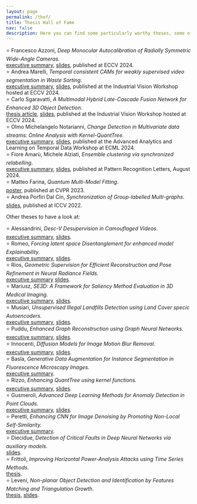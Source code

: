 ```yaml
---
layout: page
permalink: /thof/
title: Thesis Hall of Fame 
nav: false
description: Here you can find some particularly worthy theses, some of which have been then evolved into papers published at Workshops, Conferences and Journals.
---
```


:star:  Francesco Azzoni, *Deep Monocular Autocalibration of Radially Symmetric Wide-Angle Cameras.*<br>
 [executive summary](https://polimi365-my.sharepoint.com/:b:/g/personal/10755186_polimi_it/Eefl1otmF2hJmrCQi7bBXDYBvgois0Y0wmmtcdL2enBxlg?e=kptqx5), 
 [slides](https://polimi365-my.sharepoint.com/:b:/g/personal/10755186_polimi_it/EUBoO1IcMjBJi-W-vgta8zYBbwXuQoeSjRvJDVIformYqg?e=X7RZz2), published at ECCV 2024.<br>
:star: Andrea Marelli, *Temporal consistent CAMs for weakly supervised video segmentation in Waste Sorting.*<br>
 [executive summary](https://polimi365-my.sharepoint.com/:b:/g/personal/10755186_polimi_it/EZZsLJt2JmNAiFFxPO7RaIoB3v3P413yryBvXNiXqVjtSA?e=bw0eI9), 
 [slides](https://polimi365-my.sharepoint.com/:b:/g/personal/10755186_polimi_it/EZZsLJt2JmNAiFFxPO7RaIoB3v3P413yryBvXNiXqVjtSA?e=bw0eI9),  published at the Industrial Vision Workshop hosted at ECCV 2024.<br>
:star: Carlo Sgaravatti, *A Multimodal Hybrid Late-Cascade Fusion Network for Enhanced 3D Object Detection.*<br>
 [thesis article](), 
 [slides](),  published  at the Industrial Vision Workshop hosted at ECCV 2024.<br>
:star: Olmo Michelangelo Notarianni, *Change Detection in Multivariate data streams: Online Analysis with Kernel-QuantTree.*<br>
 [executive summary](), 
 [slides](),  published at the Advanced Analytics and Learning on Temporal Data Workshop at ECML 2024.<br>
:star: Fiore Amarù, Michele Alziati, *Ensemble clustering via synchronized relabelling*.<br>
 [executive summary](https://polimi365-my.sharepoint.com/:b:/g/personal/10755186_polimi_it/EbjTlovJzcVAnL51RR5ugM4BXkwB0TGabCFBffCD9mCDkg?e=tGp9k5), 
 [slides](https://polimi365-my.sharepoint.com/:b:/g/personal/10755186_polimi_it/EVgNJpq-BIhEtEB8Hau8Ap0BuHpasroBZ3jXjq_0bg4rVQ?e=YBffB3),  published at Pattern Recognition Letters, August 2024.<br>
:star: Matteo Farina, *Quantum Multi-Model Fitting*.<br>
 [poster](https://polimi365-my.sharepoint.com/:b:/g/personal/10755186_polimi_it/ERzWbWCEI95Ks75YwHMLJuMB6SfQCU-xwwB3C_UdDr5ZCQ?e=r6btKf),  published at CVPR 2023.<br>
:star: Andrea Porfiri Dal Cin, *Synchronization of Group-labelled Multi-graphs*.<br>
 [slides](https://polimi365-my.sharepoint.com/:b:/g/personal/10755186_polimi_it/ETbpaPurA_5Ogf261RRkyMIBG9ZUAH8aDW75RJtXvq3Syg?e=jSlIXQ),  published  at ICCV 2022.<br>


Other theses to have a look at:


:star: Alessandrini, *Desc-V Desupervision in Camouflaged Videos.*<br>  [executive summary](https://polimi365-my.sharepoint.com/:b:/g/personal/10755186_polimi_it/ERuOF-smzqFMqlBdLtr3QxEBMpy0spJoEYNO3nwqiRSfHw?e=naIglZ), 
 [slides](https://polimi365-my.sharepoint.com/:p:/g/personal/10569363_polimi_it/EWHhF7SrpQ1OkBX8l2X7T_gBB3R0QV16XUoa4hlW9JbqhQ?e=9LLVIk&wdLOR=c0D478E6B-4CD9-794E-A013-7EEDF485C6BF).<br>
:star: Romeo, *Forcing latent space Disentanglement for enhanced model Explainability.*<br>
  [executive summary](https://www.dropbox.com/scl/fi/a11svgvqudkv9aeh6ggvi/Thesis.pdf?rlkey=wjknv1flrybvm3nkxbo5em1ub&dl=0), 
 [slides](https://www.dropbox.com/scl/fi/leotn6igx7hj4e83c4oal/slides-Federico-Romeo_final.pptx?rlkey=ihwklfqdreundl8t7f4ey7fl6&dl=0).<br>
:star: Rios, *Geometric Supervision for Efficient Reconstruction and Pose Refinement in Neural Radiance Fields.*<br>
[executive summary](https://www.dropbox.com/scl/fi/kawfljy558gcdl8ajhesi/nerf_executive_summary_19_09.pdf?rlkey=wokvaxpl3mgktqfiyuxw6f7r9&dl=0) [slides](https://docs.google.com/presentation/d/1EU0m8kOHENm43KEBNaT2xOHHyKKD5-Y-hxYRiOu6bTg/edit#slide=id.p).<br>
:star: Mariusz, *SE3D: A Framework for Saliency Method Evaluation in 3D Medical Imaging.*<br>
[executive summary](https://www.dropbox.com/scl/fi/91tjqnr3frn3jovr0anf9/2023_07_Wisniewski_Executive_Summary_02.pdf?rlkey=zkqg21mv9wjmxlkf30izbttgo&dl=0), [slides](https://www.dropbox.com/scl/fi/t4xzn5smrztyks8sf9nin/2023_07_Wisniewski_Thesis_Presentation.pptx?rlkey=735sbzuge592yrrda6w1qeu7q&dl=0).<br>
:star: Musiari, *Unsupervised Illegal Landfills Detection using Land Cover specic Autoencoders.*<br> [executive summary](https://www.dropbox.com/scl/fi/y3r284dpy4fmof3efkp5v/2023_10_Musiari_executive.pdf?rlkey=lu2ewdej92yk1dwazejssr9uz&dl=0), [slides](https://www.dropbox.com/scl/fi/rmhmn2xrv5ff4wqfo4gcb/Musiari_presentazione_5102023.pdf?rlkey=hxyb61wrd5iz2oo7edpldptxi&dl=0).<br>
:star: Puddu, *Enhanced Graph Reconstruction using Graph Neural Networks.*<br> [executive summary](https://www.dropbox.com/scl/fi/j0t4zpd92ccu617yb5xst/2023_05_puddu_summary_02.pdf?rlkey=wzkimf9l91bl4gkq8touh0ljp&dl=0), [slides](https://www.dropbox.com/scl/fi/v8cv66v9hdiep6lsv4wyr/slides_puddu_finali.pdf?rlkey=iq6ax6es8qka3js2ew92zjyf4&dl=0).<br>
:star: Innocenti, *Diffusion Models for Image Motion Blur Removal.*<br> [executive summary](https://www.dropbox.com/scl/fi/vf6fr6g1tq9ynoq69zxkc/2023_07_Innocenti_Executive_Summary-1.pdf?rlkey=cybta4rk3o3cjmrtxke1ecmxh&dl=0), [slides](https://www.dropbox.com/scl/fi/xttg7zz8cnqy2oedfjljh/slides_final.pdf?rlkey=6ac0xvrci1zt6a623vad79rm7&dl=0).<br>
:star: Basla, *Generative Data Augmentation for Instance Segmentation in Fluorescence Microscopy Images.*<br> [executive summary](https://www.dropbox.com/scl/fi/0nmm4wrhu54whz6xnqa65/2023_05_Basla_ExecutiveSummary_02.pdf?rlkey=tmg3jknubse6b6gb2hlvahnux&dl=0).<br>
:star: Rizzo, *Enhancing QuantTree using kernel functions.*<br> [executive summary](https://www.dropbox.com/scl/fi/9od8o2x808knojfjmjbni/Kernel_QuantTree___Paolo_Rizzo___Executive_Summary_final.pdf?rlkey=h8yap6fx4gus1v3c6htqtkv33&dl=0), [slides](https://www.dropbox.com/scl/fi/40urjpf25uuyuhnfy8ivu/Enhancing-QuantTree-using-kernel-functions-Rizzo-Paolo.pptx?rlkey=i0se3sp5h7gzr97emsh0t5hot&dl=0).<br>
:star: Gusmeroli, *Advanced Deep Learning Methods for Anomaly Detection in Point Clouds.* <br>[executive summary](https://www.dropbox.com/scl/fi/3k651gkckm4k4tb4g721h/Executive_Summary-Stefano-gusmeroli.pdf?rlkey=yvp8wtzm1jjj4n8ryww3h2ukg&dl=0), [slides](https://www.dropbox.com/scl/fi/rlorfda92a3c7f6cgqj3r/Presentation_Thesis-7_221215_180215.pdf?rlkey=olbwgtf2dmpkd0pkac7zououn&dl=0).<br>
:star: Peretti, *Enhancing CNN for Image Denoising by Promoting Non-Local Self-Similarity.*<br> [executive summary](https://www.dropbox.com/scl/fi/p4q6nc5ef1itfa4m74zvw/executive_summary.pdf?rlkey=lbf0qkobwp7192m1k0m88f7v6&dl=0).<br>
:star: Diecidue, *Detection of Critical Faults in Deep Neural Networks via auxiliary models.*<br> [slides](https://www.dropbox.com/scl/fi/8onpcqkxe17jzxnuzjdiv/Detection-of-Critical-Faults-in-Deep-Neural-Networks-1.pdf?rlkey=rjngpe1xjyif9eqk0e6wy2nz6&dl=0).<br>
:star: Frittoli, *Improving Horizontal Power-Analysis Attacks using Time Series Methods.*<br>  [thesis](https://polimi365-my.sharepoint.com/:b:/g/personal/10755186_polimi_it/EWMkuwhW28NNk6veJ0ENuiUBf1Q9dUmDEffC19hr_7_hKg?e=JjxMRv).<br>
:star: Leveni, *Non-planar Object Detection and Identification by Features Matching and Triangulation Growth.*<br>
[thesis](https://polimi365-my.sharepoint.com/:b:/g/personal/10755186_polimi_it/EcKCxSnjOgFGs7ZSBAahOzgBSNMS5SYCcUf-lEPtWBZ-Zg?e=jMaNW2), [slides](https://www.dropbox.com/scl/fi/b98pjt6jlsvljnoq83aoa/2018_Thesis_Presentation.pdf?rlkey=ywp4c1gp7pwp290v2q25vq6b3&dl=0).